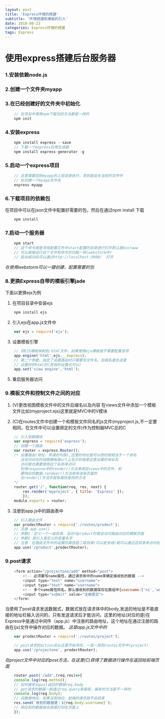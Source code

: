 ```yaml
---
layout: post
title: 'Express环境的搭建'
subtitle: '环境搭建和模板的引入'
date: 2018-08-23
categories: Express环境的搭建
tags: Express 
---
```



# 使用express搭建后台服务器

### 1.安装依赖node.js
### 2.创建一个文件夹myapp
### 3.在已经创建好的文件夹中初始化

```javascript
	// 在项目中使用npm下载包的方法都是一样的
	npm init
```
### 4.安装express 

```javascript
	npm install express --save 
	// 下载一个express应用生成器
	npm install express-generator -g
```
### 5.启动一个express项目

```javascript
	// 这里需要回到myapp的上层目录执行，否则就会在当前的文件中
	// 在创建一个myapp文件夹
	express myapp
```
### 6.下载项目的依赖包
在项目中可以在json文件中配置好需要的包，然后在通过npm install 下载
```javascript
	npm install
```
### 7.启动一个服务器
```javascript
	npm start
	// 这个命令就是寻找配置文件中start配置的目录进行打开默认是bin/www
	// 可以直接运行这个文件和命令的功能一样(webstorm中)
	// 启动成功后可以通过http://localhost:3000/  打开
```
*在使用webstorm可以一键创建，配置需要的包*


### 8.更换Express自带的模板引擎jade
下面以更换ejs为例
1. 在项目目录中安装ejs
```javascript
	npm install ejs
```
2. 引入ejs在app.js文件中
```javascript
	var ejs = require('ejs');
```
3. 设置模板引擎

```javascript
	// 将EJS模板映射到.html文件，如果使用ejs模板就不需要配置该项
	app.engine('html',ejs.__express);
	// 第二个参数，指定了设置路由时只需要写文件名，后缀名是在这里
	// 设置好的html的(其他的设置也可以)
	app.set('view engine','html');
```
5. 重启服务器访问

### 9.模板文件和控制文件之间的对应
1. (V)更改视图模板文件中的文件后缀名以及内容
	在views文件中添加一个模板文件比如(myproject.ejs)这里就是MVC中的V模块


2. (C)在routes文件中创建一个和模板文件同名的js文件(myproject.js,不一定要相同，在文件中可以设置绑定的文件)作为控制器MVC总的C

```javascript
	// 引入依赖模块
	var express = require('express');
	// 创建一个路由
	var router = express.Router();
	/* 设置路由(地址，传递的内容),这里的地址是可以改的就相当于一个命名
	   当访问对应的视图模板是url上显示的就是这里设置的地址名
	   访问是也需要使用这个名称来访问
	   利用response中的render()方法来绑定views中的文件，和
	   要响应的数据,rendeer()方法用来渲染页面的
	   在render()方法中就有路径查找的方法
	*/ 
	router.get('/', function(req, res, next) {
  		res.render('myproject', { title: 'Express' });
		});
	module.exports = router;

```

3. 注册到app.js中的路由表中

```javascript
	// 引入路由文件
	var prodectRouter = require('./routes/prodect');
	// 注册 app.use()
	// 参数1：定义一个一级目录，当访问product时就会访问路由对应的模板页面
	// 参数2 是引入是定义的变量名字
	// 注意：在路由文件中的设置的路径是二级目录(可以是多级)就可以通过这目录来访问到页面
	app.use('/product',prodectRouter);
```

### 9.post请求

```javascript
	<form action="/projectone/add" method="post">
        <!-- 必须要写name属性，通过请求体中的name来确定接收到的数据 -->
        <input type="text" name="username">
        <input type="text" name="username">
        <!-- 多个name属性同名，那么接收到的数据保存在数组中{username:['ni','wo']} -->
        <input type="submit" value="注册提交">
    </form>
```
当使用了post请求发送数据式，数据式放在请求体中的body,发送的地址是不能直接的地址栏输入访问的，只有发送请求后才能访问，这里的地址(对应的是)在Express中是通过中间件（app.js）中注册的路由地址，这个地址在通过注册的路由在(js)文件中操作对应的数据。
*这是app.js文件中的*
```javascript
	var prodectRouter = require('./routes/project');

	// post请求的action会从这里开始寻找，一层一层到routes文件中(project)
	app.use('/projectone', prodectRouter);
```
*在project文件中对应的post方法，在这里(C)获得了数据进行操作在返回给前端页面*

```javascript
	router.post('/add',(req,res)=>{
    console.log(req.method);
    // 如何接受从post返回的数据req.body
    // get请求的数据一般通过req.query来接受，接收的方法是不一样的
    console.log(req.body);
    // 将数据响应，如果没有响应，前端的请求就不会结束
    res.send(`收到的数据是：${req.body.username}`);
    // 响应到的数据就会直接打印在页面上
    });
```


